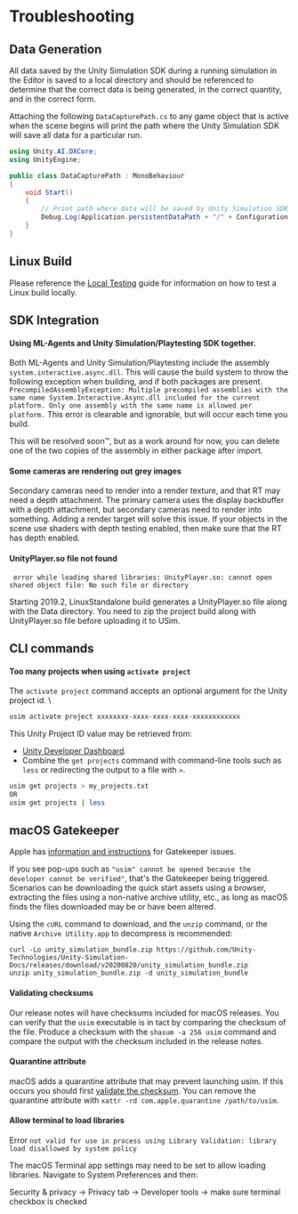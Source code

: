 # Troubleshooting

## Data Generation
All data saved by the Unity Simulation SDK during a running simulation in the Editor is saved to a local directory and should be referenced to determine that the correct data is being generated, in the correct quantity, and in the correct form.

Attaching the following `DataCapturePath.cs` to any game object that is active when the scene begins will print the path where the Unity Simulation SDK will save all data for a particular run.
```csharp
using Unity.AI.DXCore;
using UnityEngine;

public class DataCapturePath : MonoBehaviour
{
    void Start()
    {
        // Print path where data will be saved by Unity Simulation SDK
        Debug.Log(Application.persistentDataPath + "/" + Configuration.Instance.GetAttemptId());
    }
}
```

## Linux Build
Please reference the [Local Testing](testing.md) guide for information on how to test a Linux build locally.

## SDK Integration

#### Using ML-Agents and Unity Simulation/Playtesting SDK together.

Both ML-Agents and Unity Simulation/Playtesting include the assembly ```system.interactive.async.dll```.
This will cause the build system to throw the following exception when building, and if both packages are present.
`PrecompiledAssemblyException: Multiple precompiled assemblies with the same name System.Interactive.Async.dll included for the current platform. Only one assembly with the same name is allowed per platform.`
This error is clearable and ignorable, but will occur each time you build.

This will be resolved soon™, but as a work around for now, you can delete one of the two copies of the assembly in either package after import.

#### Some cameras are rendering out grey images

Secondary cameras need to render into a render texture, and that RT may need a depth attachment.
The primary camera uses the display backbuffer with a depth attachment, but secondary cameras need to render into something.
Adding a render target will solve this issue. If your objects in the scene use shaders with depth testing enabled, then make sure that the RT has depth enabled.


#### UnityPlayer.so file not found

```
 error while loading shared libraries: UnityPlayer.so: cannot open shared object file: No such file or directory
```

Starting 2019.2, LinuxStandalone build generates a UnityPlayer.so file along with the Data directory. You need to zip the project build along with UnityPlayer.so file before uploading it to USim.

## CLI commands

#### Too many projects when using `activate project`

The `activate project` command accepts an optional argument for the Unity project id. \
```bash
usim activate project xxxxxxxx-xxxx-xxxx-xxxx-xxxxxxxxxxxx
```
This Unity Project ID value may be retrieved from:
* [Unity Developer Dashboard](https://developer.cloud.unity3d.com/projects/).
* Combine the `get projects` command with command-line tools such as `less` or redirecting the output to a file with `>`.
```bash
usim get projects > my_projects.txt
OR
usim get projects | less
```

## macOS Gatekeeper

Apple has [information and instructions](https://support.apple.com/en-us/HT202491) for Gatekeeper issues.

If you see pop-ups such as `"usim" cannot be opened because the developer cannot be verified"`, that's the Gatekeeper being triggered. Scenarios can be downloading the quick start assets using a browser, extracting the files using a non-native archive utility, etc., as long as macOS finds the files downloaded may be or have been altered.

Using the `cURL` command to download, and the `unzip` command, or the native `Archive Utility.app` to decompress is recommended:

```
curl -Lo unity_simulation_bundle.zip https://github.com/Unity-Technologies/Unity-Simulation-Docs/releases/download/v20200820/unity_simulation_bundle.zip
unzip unity_simulation_bundle.zip -d unity_simulation_bundle
```

#### Validating checksums

Our release notes will have checksums included for macOS releases. You can verify that the `usim` executable is in tact by comparing the checksum of the file. Produce a checksum with the `shasum -a 256 usim` command and compare the output with the checksum included in the release notes.

#### Quarantine attribute

macOS adds a quarantine attribute that may prevent launching usim. If this occurs you should first [validate the checksum](#Validating-checksums). You can remove the quarantine attribute with `xattr -rd com.apple.quarantine /path/to/usim`.

#### Allow terminal to load libraries
Error `not valid for use in process using Library Validation: library load disallowed by system policy`

The macOS Terminal app settings may need to be set to allow loading libraries. Navigate to System Preferences and then:

Security & privacy -> Privacy tab -> Developer tools -> make sure terminal checkbox is checked


